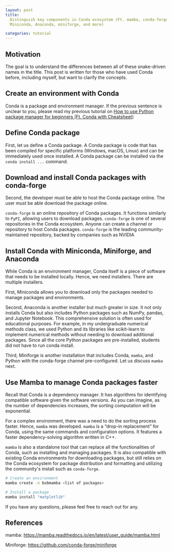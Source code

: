 ```yaml
---
layout: post
title:
  Distinguish key components in Conda ecosystem (Ft. mamba, conda-forge,
  Miniconda, Anaconda, miniforge, and more)

categories: tutorial
---
```


## Motivation

The goal is to understand the differences between all of these snake-driven
names in the title. This post is written for those who have used Conda before,
including myself, but want to clarify the concepts.

## Create an environment with Conda

Conda is a package and environment manager. If the previous sentence is unclear
to you, please read my previous tutorial on
[How to use Python package manager for beginners (Ft. Conda with Cheatsheet)](https://bobleesj.github.io/tutorial/2024/02/26/intro-to-python-package-manager.html)

## Define Conda package

First, let us define a Conda package. A Conda package is code that has been
compiled for specific platforms (Windows, macOS, Linux) and can be immediately
used once installed. A Conda package can be installed via the
`conda install ...` command.

## Download and install Conda packages with conda-forge

Second, the developer must be able to host the Conda package online. The user
must be able download the package online.

`conda-forge` is an online repository of Conda packages. It functions similarly
to `PyPI`, allowing users to download packages. `conda-forge` is one of several
repositories in the Conda ecosystem. Anyone can create a channel or repository
to host Conda packages. `conda-forge` is the leading community-maintained
repository, backed by companies such as NVIDIA

## Install Conda with Miniconda, Miniforge, and Anaconda

While Conda is an environment manager, Conda itself is a piece of software that
needs to be installed locally. Hence, we need installers. There are multiple
installers.

First, Miniconda allows you to download only the packages needed to manage
packages and environments.

Second, Anaconda is another installer but much greater in size. It not only
installs Conda but also includes Python packages such as NumPy, pandas, and
Jupyter Notebook. This comprehensive solution is often used for educational
purposes. For example, in my undergraduate numerical methods class, we used
Python and its libraries like scikit-learn to implement numerical methods
without needing to download additional packages. Since all the core Python
packages are pre-installed, students did not have to run conda install.

Third, Miniforge is another installation that includes Conda, `mamba`, and
Python with the conda-forge channel pre-configured. Let us discuss `mamba` next.

## Use Mamba to manage Conda packages faster

Recall that Conda is a dependency manager. It has algorithms for identifying
compatible software given the software versions. As you can imagine, as the
number of dependencies increases, the sorting computation will be exponential.

For a complex environment, there was a need to do the sorting process faster.
Hence, `mamba` was developed. `mamba` is a “drop-in replacement” for Conda,
using the same commands and configuration options. It features a faster
dependency-solving algorithm written in C++.

`mamba` is also a standalone tool that can replace all the functionalities of
Conda, such as installing and managing packages. It is also compatible with
existing Conda environments for downloading packages, but still relies on the
Conda ecosystem for package distribution and formatting and utilizing the
community's install such as `conda-forge`.

```bash
# Create an environment
mamba create -n bobmamba <list of packages>

# Install a package
mamba install "matplotlib"
```

If you have any questions, please feel free to reach out for any.

## References

mamba: https://mamba.readthedocs.io/en/latest/user_guide/mamba.html

Miniforge: https://github.com/conda-forge/miniforge
